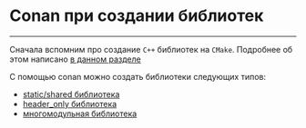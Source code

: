
# Conan при создании библиотек
___

Сначала вспомним про создание `C++` библиотек на `CMake`.
Подробнее об этом написано [в данном разделе](./start_structure.md)

С помощью conan можно создать библиотеки следующих типов:
+ [static/shared библиотека](./library/library.md)
+ [header_only библиотека](./header_only_library/header_only_library.md)
+ [многомодульная библиотека](./multitype/multitype_library.md)
